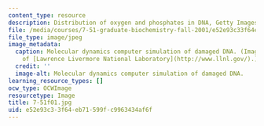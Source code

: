 ```yaml
---
content_type: resource
description: Distribution of oxygen and phosphates in DNA, Getty Images
file: /media/courses/7-51-graduate-biochemistry-fall-2001/e52e93c33f64eb71599fc9963434af6f_7-51f01.jpg
file_type: image/jpeg
image_metadata:
  caption: Molecular dynamics computer simulation of damaged DNA. (Image courtesy
    of [Lawrence Livermore National Laboratory](http://www.llnl.gov/).)
  credit: ''
  image-alt: Molecular dynamics computer simulation of damaged DNA.
learning_resource_types: []
ocw_type: OCWImage
resourcetype: Image
title: 7-51f01.jpg
uid: e52e93c3-3f64-eb71-599f-c9963434af6f
---
```

